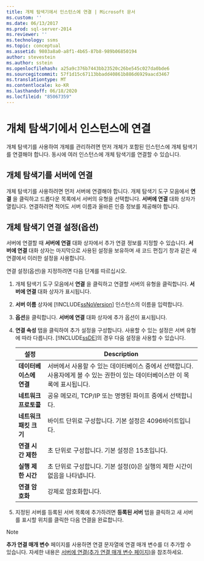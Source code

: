 ```yaml
---
title: 개체 탐색기에서 인스턴스에 연결 | Microsoft 문서
ms.custom: ''
ms.date: 06/13/2017
ms.prod: sql-server-2014
ms.reviewer: ''
ms.technology: ssms
ms.topic: conceptual
ms.assetid: 9803a8a0-a8f1-4b65-87b8-989b06850194
author: stevestein
ms.author: sstein
ms.openlocfilehash: a25a9c376b7443bb23520c26be545c027da0bde6
ms.sourcegitcommit: 57f1d15c67113bbadd40861b886d6929aacd3467
ms.translationtype: MT
ms.contentlocale: ko-KR
ms.lasthandoff: 06/18/2020
ms.locfileid: "85067359"
---
```

# <a name="connect-to-an-instance-from-object-explorer"></a>개체 탐색기에서 인스턴스에 연결
  개체 탐색기를 사용하여 개체를 관리하려면 먼저 개체가 포함된 인스턴스에 개체 탐색기를 연결해야 합니다. 동시에 여러 인스턴스에 개체 탐색기를 연결할 수 있습니다.  
  
## <a name="connecting-object-explorer-to-a-server"></a>개체 탐색기를 서버에 연결  
 개체 탐색기를 사용하려면 먼저 서버에 연결해야 합니다. 개체 탐색기 도구 모음에서 **연결** 을 클릭하고 드롭다운 목록에서 서버의 유형을 선택합니다. **서버에 연결** 대화 상자가 열립니다. 연결하려면 적어도 서버 이름과 올바른 인증 정보를 제공해야 합니다.  
  
## <a name="optional-object-explorer-connection-settings"></a>개체 탐색기 연결 설정(옵션)  
 서버에 연결할 때 **서버에 연결** 대화 상자에서 추가 연결 정보를 지정할 수 있습니다. **서버에 연결** 대화 상자는 마지막으로 사용된 설정을 보유하며 새 코드 편집기 창과 같은 새 연결에서 이러한 설정을 사용합니다.  
  
 연결 설정(옵션)을 지정하려면 다음 단계를 따르십시오.  
  
1.  개체 탐색기 도구 모음에서 **연결** 을 클릭하고 연결할 서버의 유형을 클릭합니다. **서버에 연결** 대화 상자가 표시됩니다.  
  
2.  **서버 이름** 상자에 [!INCLUDE[ssNoVersion](../../includes/ssnoversion-md.md)] 인스턴스의 이름을 입력합니다.  
  
3.  **옵션**을 클릭합니다. **서버에 연결** 대화 상자에 추가 옵션이 표시됩니다.  
  
4.  **연결 속성** 탭을 클릭하여 추가 설정을 구성합니다. 사용할 수 있는 설정은 서버 유형에 따라 다릅니다. [!INCLUDE[ssDE](../../includes/ssde-md.md)]의 경우 다음 설정을 사용할 수 있습니다.  
  
    |설정|Description|  
    |-------------|-----------------|  
    |**데이터베이스에 연결**|서버에서 사용할 수 있는 데이터베이스 중에서 선택합니다. 사용자에게 볼 수 있는 권한이 있는 데이터베이스만 이 목록에 표시됩니다.|  
    |**네트워크 프로토콜**|공유 메모리, TCP/IP 또는 명명된 파이프 중에서 선택합니다.|  
    |**네트워크 패킷 크기**|바이트 단위로 구성합니다. 기본 설정은 4096바이트입니다.|  
    |**연결 시간 제한**|초 단위로 구성합니다. 기본 설정은 15초입니다.|  
    |**실행 제한 시간**|초 단위로 구성합니다. 기본 설정(0)은 실행의 제한 시간이 없음을 나타냅니다.|  
    |**연결 암호화**|강제로 암호화합니다.|  
  
5.  지정된 서버를 등록된 서버 목록에 추가하려면 **등록된 서버** 탭을 클릭하고 새 서버를 표시할 위치를 클릭한 다음 연결을 완료합니다.  
  
> [!NOTE]  
>  **추가 연결 매개 변수** 페이지를 사용하면 연결 문자열에 연결 매개 변수를 더 추가할 수 있습니다. 자세한 내용은 [서버에 연결&#40;추가 연결 매개 변수 페이지&#41;](../../database-engine/connect-to-server-additional-connection-parameters-page.md)을 참조하세요.  
  
  
